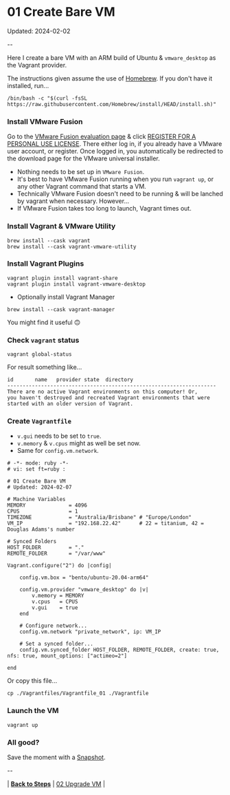# 01 Create Bare VM

Updated: 2024-02-02

--

Here I create a bare VM with an ARM build of Ubuntu & `vmware_desktop` as the Vagrant provider.

The instructions given assume the use of [Homebrew](https://brew.sh). If you don't have it installed, run...

```
/bin/bash -c "$(curl -fsSL https://raw.githubusercontent.com/Homebrew/install/HEAD/install.sh)"
```

### Install VMware Fusion

Go to the [VMware Fusion evaluation page](https://www.vmware.com/au/products/fusion/fusion-evaluation.html) & click [REGISTER FOR A PERSONAL USE LICENSE](https://www.vmware.com/go/getfusionplayer). There either log in, if you already have a VMware user account, or register. Once logged in, you automatically be redirected to the download page for the VMware universal installer.

* Nothing needs to be set up in `VMware Fusion`.
* It's best to have VMware Fusion running when you run `vagrant up`, or any other Vagrant command that starts a VM.
* Technically VMware Fusion doesn't need to be running & will be lanched by vagrant when necessary. However...
* If VMware Fusion takes too long to launch, Vagrant times out.

### Install Vagrant & VMware Utility

```
brew install --cask vagrant
brew install --cask vagrant-vmware-utility
```

### Install Vagrant Plugins

```
vagrant plugin install vagrant-share
vagrant plugin install vagrant-vmware-desktop
```

* Optionally install Vagrant Manager

```
brew install --cask vagrant-manager
```

You might find it useful 🙃

### Check `vagrant` status

```
vagrant global-status
```

For result something like...

```
id       name   provider state  directory
--------------------------------------------------------------------
There are no active Vagrant environments on this computer! Or,
you haven't destroyed and recreated Vagrant environments that were
started with an older version of Vagrant.
```

### Create `Vagrantfile`

* `v.gui` needs to be set to `true`.
* `v.memory` & `v.cpus` might as well be set now.
* Same for `config.vm.network`.

```
# -*- mode: ruby -*-
# vi: set ft=ruby :

# 01 Create Bare VM
# Updated: 2024-02-07

# Machine Variables
MEMORY              = 4096
CPUS                = 1
TIMEZONE            = "Australia/Brisbane" # "Europe/London"
VM_IP               = "192.168.22.42"      # 22 = titanium, 42 = Douglas Adams's number

# Synced Folders
HOST_FOLDER         = "."
REMOTE_FOLDER       = "/var/www"

Vagrant.configure("2") do |config|

	config.vm.box = "bento/ubuntu-20.04-arm64"

	config.vm.provider "vmware_desktop" do |v|
		v.memory = MEMORY
		v.cpus   = CPUS
		v.gui    = true
	end

	# Configure network...
	config.vm.network "private_network", ip: VM_IP

	# Set a synced folder...
	config.vm.synced_folder HOST_FOLDER, REMOTE_FOLDER, create: true, nfs: true, mount_options: ["actimeo=2"]

end
```

Or copy this file...

```
cp ./Vagrantfiles/Vagrantfile_01 ./Vagrantfile
```

### Launch the VM

```
vagrant up
```

### All good?

Save the moment with a [Snapshot](./Snapshots.md).

--

| [**Back to Steps**](../README.md)
| [02 Upgrade VM](./02_Upgrade_VM.md)
|
